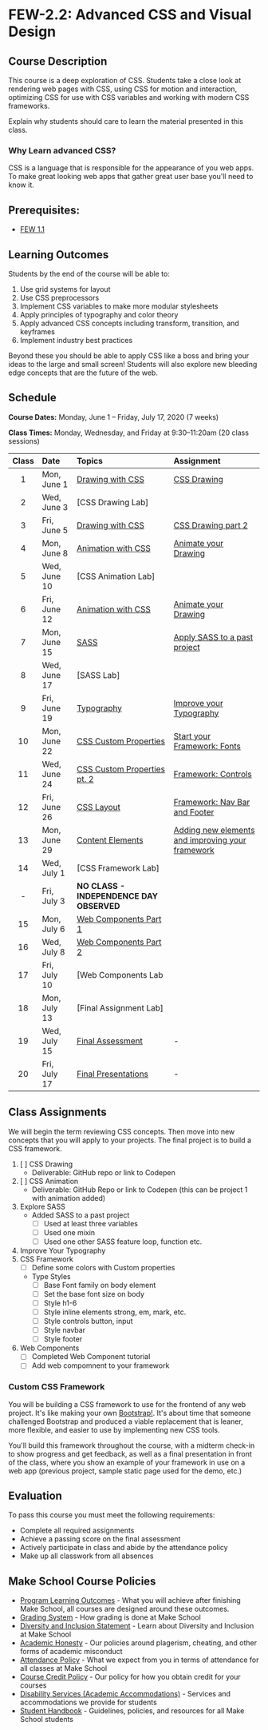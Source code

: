# FEW-2.2: Advanced CSS and Visual Design

## Course Description

This course is a deep exploration of CSS. Students take a close look at rendering web pages with CSS, using CSS for motion and interaction, optimizing CSS for use with CSS variables and working with modern CSS frameworks.

Explain why students should care to learn the material presented in this class.

### Why Learn advanced CSS? 

CSS is a language that is responsible for the appearance of you web apps. To make great looking web apps that gather great user base you'll need to know it. 

## Prerequisites:  

- [FEW 1.1](https://github.com/Make-School-Courses/FEW-1.1-Web-Foundations)

## Learning Outcomes

Students by the end of the course will be able to:

1. Use grid systems for layout
1. Use CSS preprocessors
1. Implement CSS variables to make more modular stylesheets
1. Apply principles of typography and color theory
1. Apply advanced CSS concepts including transform, transition, and keyframes
1. Implement industry best practices

Beyond these you should be able to apply CSS like a boss and bring your ideas to the large and small screen! Students will also explore new bleeding edge concepts that are the future of the web. 

## Schedule

**Course Dates:** Monday, June 1 – Friday, July 17, 2020 (7 weeks)

**Class Times:** Monday, Wednesday, and Friday at 9:30–11:20am (20 class sessions)

| Class  |  Date | Topics | Assignment |
|:------:|:------|:-------|:-----------|
|  1 |  Mon, June 1   | [Drawing with CSS](lessons/lesson-01.md) | [CSS Drawing](./Assignments/assignment-01-css-drawing.md) |
|  2 |  Wed, June 3   | [CSS Drawing Lab] |
|  3 |  Fri, June 5   | [Drawing with CSS](lessons/lesson-02.md) | [CSS Drawing part 2](./Assignments/assignment-02-css-drawing.md) |
|  4 |  Mon, June 8   | [Animation with CSS](lessons/lesson-03.md) | [Animate your Drawing](./Assignments/assignment-03-Animate-Logo.md) |
|  5 |  Wed, June 10  | [CSS Animation Lab] |
|  6 |  Fri, June 12  | [Animation with CSS](lessons/lesson-04.md) | [Animate your Drawing](./Assignments/assignment-04-Animate-Logo.md) |
|  7 |  Mon, June 15  | [SASS](lessons/lesson-03.md) | [Apply SASS to a past project](./Assignments/assignment-05-SASS.md) |
|  8 |  Wed, June 17  | [SASS Lab] |
|  9 |  Fri, June 19  | [Typography](lessons/lesson-04.md) | [Improve your Typography](./Assignments/assignment-04-typography.md) |
| 10 |  Mon, June 22  | [CSS Custom Properties](lessons/lesson-05.md) | [Start your Framework: Fonts](./Assignments/assignment-05-framework-fonts.md)  |
| 11 |  Wed, June 24  | [CSS Custom Properties pt. 2](lessons/lesson-06.md) | [Framework: Controls](./Assignments/assignment-06-controls.md) |
| 12 |  Fri, June 26  | [CSS Layout](lessons/lesson-07.md) | [Framework: Nav Bar and Footer](./Assignments/assignment-07-layout.md) |
| 13 |  Mon, June 29  | [Content Elements](lessons/lesson-08.md) | [Adding new elements and improving your framework](./Assignments/assignment-08-components.md) |
| 14 |  Wed, July 1   | [CSS Framework Lab]|  
| -  |  Fri, July 3   | **NO CLASS - INDEPENDENCE DAY OBSERVED**|
| 15 |  Mon, July 6   | [Web Components Part 1](lessons/lesson-09.md) |  |
| 16 |  Wed, July 8   | [Web Components Part 2](lessons/lesson-10.md) |  |
| 17 |  Fri, July 10  | [Web Components Lab |
| 18 |  Mon, July 13  | [Final Assignment Lab] |
| 19 |  Wed, July 15  | [Final Assessment](lessons/lesson-11.md) | - |
| 20 |  Fri, July 17  | [Final Presentations](lessons/lesson-12.md) | - |

<!-- 
**Class Times:** Monday and Wednesday from 3:30–5:20 pm (12 class sessions)

| Class  |  Date | Topics | Assignment |
|:------:|:------|:-------|:-----------|
|  1 | Mon, Aug 26  | [Drawing with CSS](lessons/lesson-01.md) | [CSS Drawing](./Assignments/assignment-01-css-drawing.md) |
|  2 | Wed, Aug 28  | [Animation with CSS](lessons/lesson-02.md) | [Animate your Drawing](./Assignments/assignment-02-Animate-Logo.md) |
|  - | Mon, Sept 2  | **NO CLASS** - Labor Day | - |
|  3 | Wed, Sept 4  | [SASS](lessons/lesson-03.md) | [Apply SASS to a past project](./Assignments/assignment-03-SASS.md) |
|  4 | Mon, Sept 9  | [Typography](lessons/lesson-04.md) | [Improve your Typography](./Assignments/assignment-04-typography.md) |
|  5 | Wed, Sept 11 | [CSS Custom Properties](lessons/lesson-05.md) | [Start your Framework: Fonts ](./Assignments/assignment-05-framework-fonts.md)  |
|  6 | Mon, Sept 16 | [CSS Custom Properties pt. 2](lessons/lesson-06.md) | [Framework: Controls](./Assignments/assignment-06-controls.md) |
|  7 | Wed, Sept 18 | [CSS Layout](lessons/lesson-07.md) | [Framework: Nav Bar and Footer](./Assignments/assignment-07-layout.md) |
|  8 | Mon, Sept 23 | [Content Elements](lessons/lesson-08.md) | [Adding new elements and improving your framework](./Assignments/assignment-08-components.md) |
|  9 | Wed, Sept 25 | [Web Components Part 1](lessons/lesson-09.md) |  |
| 10 | Mon, Sept 30 | [Web Components Part 2](lessons/lesson-10.md) |  |
| 11 | Wed, Oct 2   | lab | - |
| 12 | Mon, Oct 7   | [Final Assessment](lessons/lesson-11.md) | - |
| 13 | Wed, Oct 9   | [Final Presentations](lessons/lesson-12.md) | - | 
-->

## Class Assignments

We will begin the term reviewing CSS concepts. Then move into new concepts that you will apply to your projects. The final project is to build a CSS framework. 

1. [ ] CSS Drawing
    - Deliverable: GitHub repo or link to Codepen
1. [ ] CSS Animation 
    - Deliverable: GitHub Repo or link to Codepen (this can be project 1 with animation added)
1. Explore SASS
    - Added SASS to a past project 
        - [ ] Used at least three variables 
        - [ ] Used one mixin
        - [ ] Used one other SASS feature loop, function etc. 
1. Improve Your Typography
1. CSS Framework
    - [ ] Define some colors with Custom properties
    - Type Styles 
        - [ ] Base Font family on body element
        - [ ] Set the base font size on body
        - [ ] Style h1-6
        - [ ] Style inline elements strong, em, mark, etc.
        - [ ] Style controls button, input 
        - [ ] Style navbar
        - [ ] Style footer
1. Web Components 
    - [ ] Completed Web Component tutorial
    - [ ] Add web compomnent to your framework

### Custom CSS Framework

You will be building a CSS framework to use for the frontend of any web project. It's like making your own [Bootstrap!](https://getbootstrap.com/). It's about time that someone challenged Bootstrap and produced a viable replacement that is leaner, more flexible, and easier to use by implementing new CSS tools. 

You'll build this framework throughout the course, with a midterm check-in to show progress and get feedback, as well as a final presentation in front of the class, where you show an example of your framework in use on a web app (previous project, sample static page used for the demo, etc.)

## Evaluation

To pass this course you must meet the following requirements:

- Complete all required assignments 
- Achieve a passing score on the final assessment
- Actively participate in class and abide by the attendance policy
- Make up all classwork from all absences

## Make School Course Policies

- [Program Learning Outcomes](https://make.sc/program-learning-outcomes) - What you will achieve after finishing Make School, all courses are designed around these outcomes.
- [Grading System](https://make.sc/grading-system) - How grading is done at Make School
- [Diversity and Inclusion Statement](https://make.sc/diversity-and-inclusion-statement) - Learn about Diversity and Inclusion at Make School
- [Academic Honesty](https://make.sc/academic-honesty-policy) - Our policies around plagerism, cheating, and other forms of academic misconduct 
- [Attendance Policy](https://make.sc/attendance-policy) - What we expect from you in terms of attendance for all classes at Make School
- [Course Credit Policy](https://make.sc/course-credit-policy) - Our policy for how you obtain credit for your courses
- [Disability Services (Academic Accommodations)](https://make.sc/disability-services) - Services and accommodations we provide for students
- [Student Handbook](https://make.sc/student-handbook) - Guidelines, policies, and resources for all Make School students
